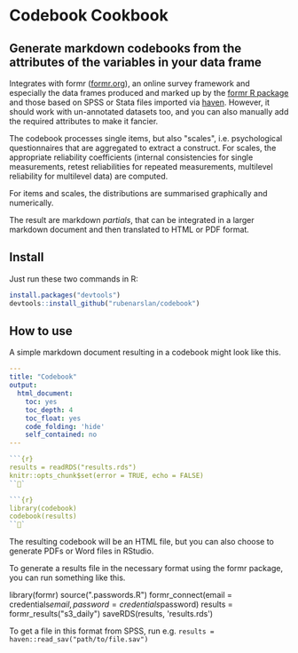 # Codebook Cookbook
## Generate markdown codebooks from the attributes of the variables in your data frame

Integrates with formr ([formr.org](https://formr.org)), an online survey framework and especially the data frames produced and marked up by the [formr R package](https://github.com/rubenarslan/formr) and those based on SPSS or Stata files imported via [haven](https://github.com/hadley/haven). However, it should work with un-annotated datasets too, and you can also manually add the required attributes to make it fancier.

The codebook processes single items, but also "scales", i.e. psychological questionnaires that are aggregated to extract a construct. For scales, the appropriate reliability coefficients (internal consistencies for single measurements, retest reliabilities for repeated measurements, multilevel reliability for multilevel data) are computed.

For items and scales, the distributions are summarised graphically and numerically.

The result are markdown _partials_, that can be integrated in a larger markdown document and then translated to HTML or PDF format.

## Install

Just run these two commands in R:

```r
install.packages("devtools")
devtools::install_github("rubenarslan/codebook")
```

## How to use
A simple markdown document resulting in a codebook might look like this.

```yaml
---
title: "Codebook"
output:
  html_document:
    toc: yes
    toc_depth: 4
    toc_float: yes
    code_folding: 'hide'
    self_contained: no
---
```
```r
```{r}
results = readRDS("results.rds")
knitr::opts_chunk$set(error = TRUE, echo = FALSE)
```

```{r}
library(codebook)
codebook(results)
```
```

The resulting codebook will be an HTML file, but you can also choose to generate PDFs or Word files in RStudio.

To generate a results file in the necessary format using the formr package, you can run something like this.

  library(formr)
  source(".passwords.R")
  formr_connect(email = credentials$email, password = credentials$password)
  results = formr_results("s3_daily")
  saveRDS(results, 'results.rds')

To get a file in this format from SPSS, run e.g. `results = haven::read_sav("path/to/file.sav")`
